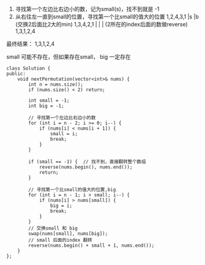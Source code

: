 1. 寻找第一个左边比右边小的数，记为small(s)，找不到就是 -1
2. 从右往左一直到small的位置，寻找第一个比small的值大的位置
1,2,4,3,1
  |s  |b   (交换2后面比2大的min)
1,3,4,2,1
    | | | (2所在的index后面的数做reverse)
1,3,1,2,4

最终结果： 1,3,1,2,4

small 可能不存在，但如果存在small， big 一定存在

```
class Solution {
public:
    void nextPermutation(vector<int>& nums) {
        int n = nums.size();
        if (nums.size() < 2) return;
        
        int small = -1;
        int big = -1;
        
        // 寻找第一个左边比右边小的数
        for (int i = n - 2; i >= 0; i--) {
            if (nums[i] < nums[i + 1]) {
                small = i;
                break;
            }
        }
        
        if (small == -1) {  // 找不到，直接翻转整个数组
            reverse(nums.begin(), nums.end());
            return;
        }
        
        // 寻找第一个比small的值大的位置,big
        for (int i = n - 1; i > small; i--) {
            if (nums[i] > nums[small]) {
                big = i;
                break;
            }
        }
        // 交换small 和 big
        swap(nums[small], nums[big]);
        // small 后面的index 翻转
        reverse(nums.begin() + small + 1, nums.end());
    }
};
```